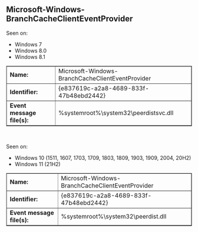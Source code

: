 ## Microsoft-Windows-BranchCacheClientEventProvider

Seen on:
* Windows 7
* Windows 8.0
* Windows 8.1

<table border="1" class="docutils">
  <tbody>
    <tr>
      <td><b>Name:</b></td>
      <td>Microsoft-Windows-BranchCacheClientEventProvider</td>
    </tr>
    <tr>
      <td><b>Identifier:</b></td>
      <td>{e837619c-a2a8-4689-833f-47b48ebd2442}</td>
    </tr>
    <tr>
      <td><b>Event message file(s):</b></td>
      <td>%systemroot%\system32\peerdistsvc.dll</td>
    </tr>
  </tbody>
</table>

&nbsp;

Seen on:
* Windows 10 (1511, 1607, 1703, 1709, 1803, 1809, 1903, 1909, 2004, 20H2)
* Windows 11 (21H2)

<table border="1" class="docutils">
  <tbody>
    <tr>
      <td><b>Name:</b></td>
      <td>Microsoft-Windows-BranchCacheClientEventProvider</td>
    </tr>
    <tr>
      <td><b>Identifier:</b></td>
      <td>{e837619c-a2a8-4689-833f-47b48ebd2442}</td>
    </tr>
    <tr>
      <td><b>Event message file(s):</b></td>
      <td>%systemroot%\system32\peerdist.dll</td>
    </tr>
  </tbody>
</table>

&nbsp;

